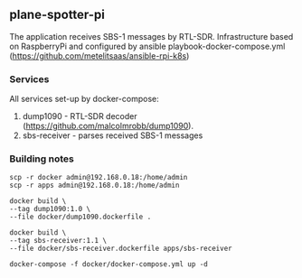 ## plane-spotter-pi
The application receives SBS-1 messages by RTL-SDR. 
Infrastructure based on RaspberryPi and configured by ansible playbook-docker-compose.yml 
(https://github.com/metelitsaas/ansible-rpi-k8s)

### Services
All services set-up by docker-compose:
1. dump1090 - RTL-SDR decoder (https://github.com/malcolmrobb/dump1090).
2. sbs-receiver - parses received SBS-1 messages

### Building notes
```
scp -r docker admin@192.168.0.18:/home/admin
scp -r apps admin@192.168.0.18:/home/admin

docker build \
--tag dump1090:1.0 \
--file docker/dump1090.dockerfile .

docker build \
--tag sbs-receiver:1.1 \
--file docker/sbs-receiver.dockerfile apps/sbs-receiver

docker-compose -f docker/docker-compose.yml up -d
```